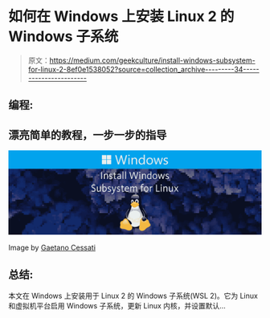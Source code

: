 # 如何在 Windows 上安装 Linux 2 的 Windows 子系统

> 原文：<https://medium.com/geekculture/install-windows-subsystem-for-linux-2-8ef0e1538052?source=collection_archive---------34----------------------->

## 编程:

## 漂亮简单的教程，一步一步的指导

![](img/eb1a9f517834fb9fd97d0893bf77d267.png)

Image by [Gaetano Cessati](https://unsplash.com/@gaetanocessati)

## 总结:

本文在 Windows 上安装用于 Linux 2 的 Windows 子系统(WSL 2)。它为 Linux 和虚拟机平台启用 Windows 子系统，更新 Linux 内核，并设置默认…